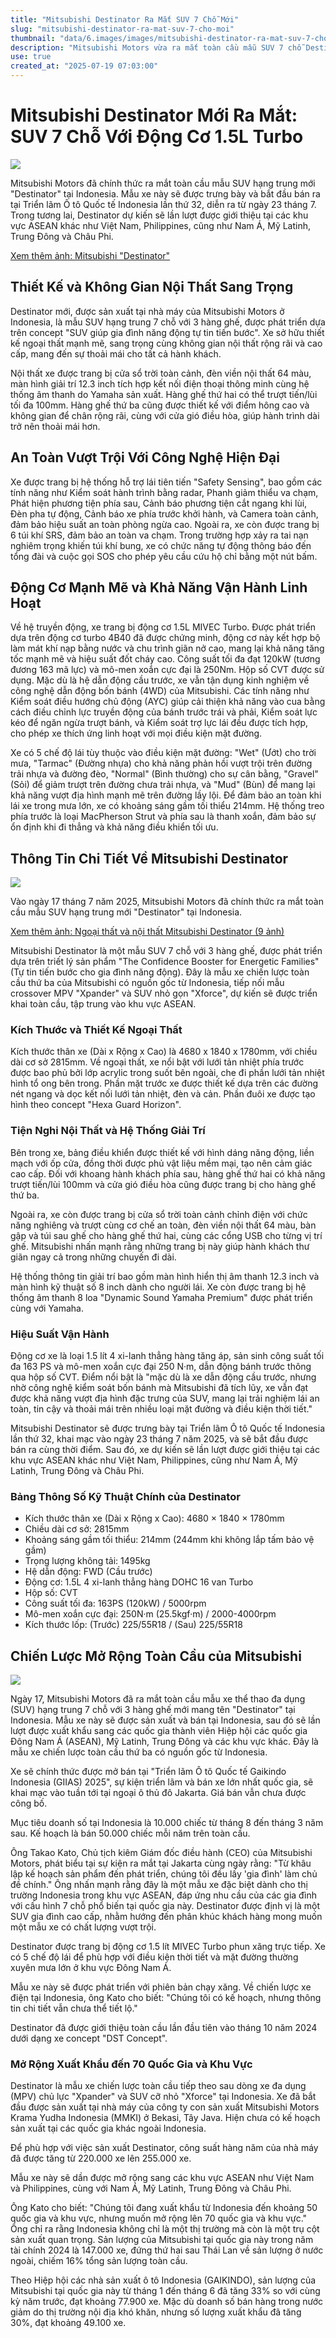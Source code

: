 ```yaml
---
title: "Mitsubishi Destinator Ra Mắt SUV 7 Chỗ Mới"
slug: "mitsubishi-destinator-ra-mat-suv-7-cho-moi"
thumbnail: "data/6.images/images/mitsubishi-destinator-ra-mat-suv-7-cho-moi.webp"
description: "Mitsubishi Motors vừa ra mắt toàn cầu mẫu SUV 7 chỗ Destinator tại Indonesia, với động cơ 1.5L turbo, nhiều tính năng an toàn và tiện nghi, dự kiến mở rộng sang Việt Nam và các thị trường khác."
use: true
created_at: "2025-07-19 07:03:00"
---
```


# Mitsubishi Destinator Mới Ra Mắt: SUV 7 Chỗ Với Động Cơ 1.5L Turbo

![](/images/20250718-40346610-motorfan-000-1-view.webp)

Mitsubishi Motors đã chính thức ra mắt toàn cầu mẫu SUV hạng trung mới "Destinator" tại Indonesia. Mẫu xe này sẽ được trưng bày và bắt đầu bán ra tại Triển lãm Ô tô Quốc tế Indonesia lần thứ 32, diễn ra từ ngày 23 tháng 7. Trong tương lai, Destinator dự kiến sẽ lần lượt được giới thiệu tại các khu vực ASEAN khác như Việt Nam, Philippines, cũng như Nam Á, Mỹ Latinh, Trung Đông và Châu Phi.

[Xem thêm ảnh: Mitsubishi "Destinator"](https://motor-fan.jp/mf/article/346610/20250717_1-1/)

## Thiết Kế và Không Gian Nội Thất Sang Trọng

Destinator mới, được sản xuất tại nhà máy của Mitsubishi Motors ở Indonesia, là mẫu SUV hạng trung 7 chỗ với 3 hàng ghế, được phát triển dựa trên concept "SUV giúp gia đình năng động tự tin tiến bước". Xe sở hữu thiết kế ngoại thất mạnh mẽ, sang trọng cùng không gian nội thất rộng rãi và cao cấp, mang đến sự thoải mái cho tất cả hành khách.

Nội thất xe được trang bị cửa sổ trời toàn cảnh, đèn viền nội thất 64 màu, màn hình giải trí 12.3 inch tích hợp kết nối điện thoại thông minh cùng hệ thống âm thanh do Yamaha sản xuất. Hàng ghế thứ hai có thể trượt tiến/lùi tối đa 100mm. Hàng ghế thứ ba cũng được thiết kế với điểm hông cao và không gian để chân rộng rãi, cùng với cửa gió điều hòa, giúp hành trình dài trở nên thoải mái hơn.

## An Toàn Vượt Trội Với Công Nghệ Hiện Đại

Xe được trang bị hệ thống hỗ trợ lái tiên tiến "Safety Sensing", bao gồm các tính năng như Kiểm soát hành trình bằng radar, Phanh giảm thiểu va chạm, Phát hiện phương tiện phía sau, Cảnh báo phương tiện cắt ngang khi lùi, Đèn pha tự động, Cảnh báo xe phía trước khởi hành, và Camera toàn cảnh, đảm bảo hiệu suất an toàn phòng ngừa cao. Ngoài ra, xe còn được trang bị 6 túi khí SRS, đảm bảo an toàn va chạm. Trong trường hợp xảy ra tai nạn nghiêm trọng khiến túi khí bung, xe có chức năng tự động thông báo đến tổng đài và cuộc gọi SOS cho phép yêu cầu cứu hộ chỉ bằng một nút bấm.

## Động Cơ Mạnh Mẽ và Khả Năng Vận Hành Linh Hoạt

Về hệ truyền động, xe trang bị động cơ 1.5L MIVEC Turbo. Được phát triển dựa trên động cơ turbo 4B40 đã được chứng minh, động cơ này kết hợp bộ làm mát khí nạp bằng nước và chu trình giãn nở cao, mang lại khả năng tăng tốc mạnh mẽ và hiệu suất đốt cháy cao. Công suất tối đa đạt 120kW (tương đương 163 mã lực) và mô-men xoắn cực đại là 250Nm. Hộp số CVT được sử dụng. Mặc dù là hệ dẫn động cầu trước, xe vẫn tận dụng kinh nghiệm về công nghệ dẫn động bốn bánh (4WD) của Mitsubishi. Các tính năng như Kiểm soát điều hướng chủ động (AYC) giúp cải thiện khả năng vào cua bằng cách điều chỉnh lực truyền động của bánh trước trái và phải, Kiểm soát lực kéo để ngăn ngừa trượt bánh, và Kiểm soát trợ lực lái đều được tích hợp, cho phép xe thích ứng linh hoạt với mọi điều kiện mặt đường.

Xe có 5 chế độ lái tùy thuộc vào điều kiện mặt đường: "Wet" (Ướt) cho trời mưa, "Tarmac" (Đường nhựa) cho khả năng phản hồi vượt trội trên đường trải nhựa và đường đèo, "Normal" (Bình thường) cho sự cân bằng, "Gravel" (Sỏi) để giảm trượt trên đường chưa trải nhựa, và "Mud" (Bùn) để mang lại khả năng vượt địa hình mạnh mẽ trên đường lầy lội. Để đảm bảo an toàn khi lái xe trong mưa lớn, xe có khoảng sáng gầm tối thiểu 214mm. Hệ thống treo phía trước là loại MacPherson Strut và phía sau là thanh xoắn, đảm bảo sự ổn định khi đi thẳng và khả năng điều khiển tối ưu.

## Thông Tin Chi Tiết Về Mitsubishi Destinator

![](/images/20250718-00010000-webcg-000-1-view.webp)

Vào ngày 17 tháng 7 năm 2025, Mitsubishi Motors đã chính thức ra mắt toàn cầu mẫu SUV hạng trung mới "Destinator" tại Indonesia.

[Xem thêm ảnh: Ngoại thất và nội thất Mitsubishi Destinator (9 ảnh)](https://www.webcg.net/articles/gallery/52358#image-2)

Mitsubishi Destinator là một mẫu SUV 7 chỗ với 3 hàng ghế, được phát triển dựa trên triết lý sản phẩm "The Confidence Booster for Energetic Families" (Tự tin tiến bước cho gia đình năng động). Đây là mẫu xe chiến lược toàn cầu thứ ba của Mitsubishi có nguồn gốc từ Indonesia, tiếp nối mẫu crossover MPV "Xpander" và SUV nhỏ gọn "Xforce", dự kiến sẽ được triển khai toàn cầu, tập trung vào khu vực ASEAN.

### Kích Thước và Thiết Kế Ngoại Thất

Kích thước thân xe (Dài x Rộng x Cao) là 4680 x 1840 x 1780mm, với chiều dài cơ sở 2815mm. Về ngoại thất, xe nổi bật với lưới tản nhiệt phía trước được bao phủ bởi lớp acrylic trong suốt bên ngoài, che đi phần lưới tản nhiệt hình tổ ong bên trong. Phần mặt trước xe được thiết kế dựa trên các đường nét ngang và dọc kết nối lưới tản nhiệt, đèn và cản. Phần đuôi xe được tạo hình theo concept "Hexa Guard Horizon".

### Tiện Nghi Nội Thất và Hệ Thống Giải Trí

Bên trong xe, bảng điều khiển được thiết kế với hình dáng năng động, liền mạch với ốp cửa, đồng thời được phủ vật liệu mềm mại, tạo nên cảm giác cao cấp. Đối với khoang hành khách phía sau, hàng ghế thứ hai có khả năng trượt tiến/lùi 100mm và cửa gió điều hòa cũng được trang bị cho hàng ghế thứ ba.

Ngoài ra, xe còn được trang bị cửa sổ trời toàn cảnh chỉnh điện với chức năng nghiêng và trượt cùng cơ chế an toàn, đèn viền nội thất 64 màu, bàn gập và túi sau ghế cho hàng ghế thứ hai, cùng các cổng USB cho từng vị trí ghế. Mitsubishi nhấn mạnh rằng những trang bị này giúp hành khách thư giãn ngay cả trong những chuyến đi dài.

Hệ thống thông tin giải trí bao gồm màn hình hiển thị âm thanh 12.3 inch và màn hình kỹ thuật số 8 inch dành cho người lái. Xe còn được trang bị hệ thống âm thanh 8 loa "Dynamic Sound Yamaha Premium" được phát triển cùng với Yamaha.

### Hiệu Suất Vận Hành

Động cơ xe là loại 1.5 lít 4 xi-lanh thẳng hàng tăng áp, sản sinh công suất tối đa 163 PS và mô-men xoắn cực đại 250 N·m, dẫn động bánh trước thông qua hộp số CVT. Điểm nổi bật là "mặc dù là xe dẫn động cầu trước, nhưng nhờ công nghệ kiểm soát bốn bánh mà Mitsubishi đã tích lũy, xe vẫn đạt được khả năng vượt địa hình đặc trưng của SUV, mang lại trải nghiệm lái an toàn, tin cậy và thoải mái trên nhiều loại mặt đường và điều kiện thời tiết."

Mitsubishi Destinator sẽ được trưng bày tại Triển lãm Ô tô Quốc tế Indonesia lần thứ 32, khai mạc vào ngày 23 tháng 7 năm 2025, và sẽ bắt đầu được bán ra cùng thời điểm. Sau đó, xe dự kiến sẽ lần lượt được giới thiệu tại các khu vực ASEAN khác như Việt Nam, Philippines, cũng như Nam Á, Mỹ Latinh, Trung Đông và Châu Phi.

### Bảng Thông Số Kỹ Thuật Chính của Destinator

*   Kích thước thân xe (Dài x Rộng x Cao): 4680 × 1840 × 1780mm
*   Chiều dài cơ sở: 2815mm
*   Khoảng sáng gầm tối thiểu: 214mm (244mm khi không lắp tấm bảo vệ gầm)
*   Trọng lượng không tải: 1495kg
*   Hệ dẫn động: FWD (Cầu trước)
*   Động cơ: 1.5L 4 xi-lanh thẳng hàng DOHC 16 van Turbo
*   Hộp số: CVT
*   Công suất tối đa: 163PS (120kW) / 5000rpm
*   Mô-men xoắn cực đại: 250N·m (25.5kgf·m) / 2000-4000rpm
*   Kích thước lốp: (Trước) 225/55R18 / (Sau) 225/55R18

## Chiến Lược Mở Rộng Toàn Cầu của Mitsubishi

![](/images/20250718-00000005-nna_kyodo-000-1-view.webp)

Ngày 17, Mitsubishi Motors đã ra mắt toàn cầu mẫu xe thể thao đa dụng (SUV) hạng trung 7 chỗ với 3 hàng ghế mới mang tên "Destinator" tại Indonesia. Mẫu xe này sẽ được sản xuất và bán tại Indonesia, sau đó sẽ lần lượt được xuất khẩu sang các quốc gia thành viên Hiệp hội các quốc gia Đông Nam Á (ASEAN), Mỹ Latinh, Trung Đông và các khu vực khác. Đây là mẫu xe chiến lược toàn cầu thứ ba có nguồn gốc từ Indonesia.

Xe sẽ chính thức được mở bán tại "Triển lãm Ô tô Quốc tế Gaikindo Indonesia (GIIAS) 2025", sự kiện triển lãm và bán xe lớn nhất quốc gia, sẽ khai mạc vào tuần tới tại ngoại ô thủ đô Jakarta. Giá bán vẫn chưa được công bố.

Mục tiêu doanh số tại Indonesia là 10.000 chiếc từ tháng 8 đến tháng 3 năm sau. Kế hoạch là bán 50.000 chiếc mỗi năm trên toàn cầu.

Ông Takao Kato, Chủ tịch kiêm Giám đốc điều hành (CEO) của Mitsubishi Motors, phát biểu tại sự kiện ra mắt tại Jakarta cùng ngày rằng: "Từ khâu lập kế hoạch sản phẩm đến phát triển, chúng tôi đều lấy 'gia đình' làm chủ đề chính." Ông nhấn mạnh rằng đây là một mẫu xe đặc biệt dành cho thị trường Indonesia trong khu vực ASEAN, đáp ứng nhu cầu của các gia đình với cấu hình 7 chỗ phổ biến tại quốc gia này. Destinator được định vị là một SUV gia đình cao cấp, nhằm hướng đến phân khúc khách hàng mong muốn một mẫu xe có chất lượng vượt trội.

Destinator được trang bị động cơ 1.5 lít MIVEC Turbo phun xăng trực tiếp. Xe có 5 chế độ lái để phù hợp với điều kiện thời tiết và mặt đường thường xuyên mưa lớn ở khu vực Đông Nam Á.

Mẫu xe này sẽ được phát triển với phiên bản chạy xăng. Về chiến lược xe điện tại Indonesia, ông Kato cho biết: "Chúng tôi có kế hoạch, nhưng thông tin chi tiết vẫn chưa thể tiết lộ."

Destinator đã được giới thiệu toàn cầu lần đầu tiên vào tháng 10 năm 2024 dưới dạng xe concept "DST Concept".

### Mở Rộng Xuất Khẩu đến 70 Quốc Gia và Khu Vực

Destinator là mẫu xe chiến lược toàn cầu tiếp theo sau dòng xe đa dụng (MPV) chủ lực "Xpander" và SUV cỡ nhỏ "Xforce" tại Indonesia. Xe đã bắt đầu được sản xuất tại nhà máy của công ty con sản xuất Mitsubishi Motors Krama Yudha Indonesia (MMKI) ở Bekasi, Tây Java. Hiện chưa có kế hoạch sản xuất tại các quốc gia khác ngoài Indonesia.

Để phù hợp với việc sản xuất Destinator, công suất hàng năm của nhà máy đã được tăng từ 220.000 xe lên 255.000 xe.

Mẫu xe này sẽ dần được mở rộng sang các khu vực ASEAN như Việt Nam và Philippines, cùng với Nam Á, Mỹ Latinh, Trung Đông và Châu Phi.

Ông Kato cho biết: "Chúng tôi đang xuất khẩu từ Indonesia đến khoảng 50 quốc gia và khu vực, nhưng muốn mở rộng lên 70 quốc gia và khu vực." Ông chỉ ra rằng Indonesia không chỉ là một thị trường mà còn là một trụ cột sản xuất quan trọng. Sản lượng của Mitsubishi tại quốc gia này trong năm tài chính 2024 là 147.000 xe, đứng thứ hai sau Thái Lan về sản lượng ở nước ngoài, chiếm 16% tổng sản lượng toàn cầu.

Theo Hiệp hội các nhà sản xuất ô tô Indonesia (GAIKINDO), sản lượng của Mitsubishi tại quốc gia này từ tháng 1 đến tháng 6 đã tăng 33% so với cùng kỳ năm trước, đạt khoảng 77.900 xe. Mặc dù doanh số bán hàng trong nước giảm do thị trường nội địa khó khăn, nhưng số lượng xuất khẩu đã tăng 30%, đạt khoảng 49.100 xe.